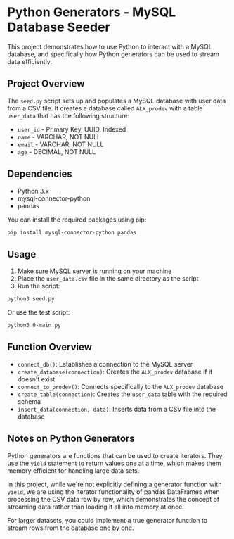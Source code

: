 # Python Generators - MySQL Database Seeder

This project demonstrates how to use Python to interact with a MySQL database, and specifically how Python generators can be used to stream data efficiently.

## Project Overview

The `seed.py` script sets up and populates a MySQL database with user data from a CSV file. It creates a database called `ALX_prodev` with a table `user_data` that has the following structure:

- `user_id` - Primary Key, UUID, Indexed
- `name` - VARCHAR, NOT NULL
- `email` - VARCHAR, NOT NULL
- `age` - DECIMAL, NOT NULL

## Dependencies

- Python 3.x
- mysql-connector-python
- pandas

You can install the required packages using pip:

```bash
pip install mysql-connector-python pandas
```

## Usage

1. Make sure MySQL server is running on your machine
2. Place the `user_data.csv` file in the same directory as the script
3. Run the script:

```bash
python3 seed.py
```

Or use the test script:

```bash
python3 0-main.py
```

## Function Overview

- `connect_db()`: Establishes a connection to the MySQL server
- `create_database(connection)`: Creates the `ALX_prodev` database if it doesn't exist
- `connect_to_prodev()`: Connects specifically to the `ALX_prodev` database
- `create_table(connection)`: Creates the `user_data` table with the required schema
- `insert_data(connection, data)`: Inserts data from a CSV file into the database

## Notes on Python Generators

Python generators are functions that can be used to create iterators. They use the `yield` statement to return values one at a time, which makes them memory efficient for handling large data sets.

In this project, while we're not explicitly defining a generator function with `yield`, we are using the iterator functionality of pandas DataFrames when processing the CSV data row by row, which demonstrates the concept of streaming data rather than loading it all into memory at once.

For larger datasets, you could implement a true generator function to stream rows from the database one by one.

